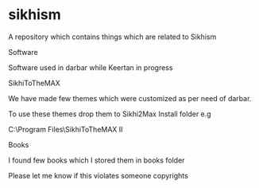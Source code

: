 sikhism
=======

A repository which contains things which are related to Sikhism

Software

Software used in darbar while Keertan in progress

SikhiToTheMAX

We have made few themes which were customized as per need of darbar.

To use these themes drop them to Sikhi2Max Install folder
e.g 

C:\Program Files\SikhiToTheMAX II

Books

I found few books which I stored them in books folder

Please let me know if this violates someone copyrights